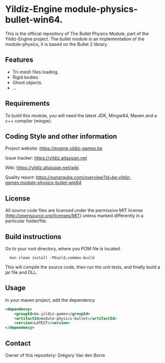 # Yildiz-Engine module-physics-bullet-win64.

This is the official repository of The Bullet Physics Module, part of the Yildiz-Engine project.
The bullet module is an implementation of the module-physics, it is based on the Bullet 2 library.

## Features

* Tri-mesh files loading.
* Rigid bodies.
* Ghost objects.
* ...

## Requirements

To build this module, you will need the latest JDK, Mingw64, Maven and a c++ compiler (mingw).

## Coding Style and other information

Project website:
https://engine.yildiz-games.be

Issue tracker:
https://yildiz.atlassian.net

Wiki:
https://yildiz.atlassian.net/wiki

Quality report:
https://sonarqube.com/overview?id=be.yildiz-games:module-physics-bullet-win64

## License

All source code files are licensed under the permissive MIT license
(http://opensource.org/licenses/MIT) unless marked differently in a particular folder/file.

## Build instructions

Go to your root directory, where you POM file is located.

      mvn clean install -Pbuild,common-build

This will compile the source code, then run the unit tests, and finally build a jar file and DLL.

## Usage

In your maven project, add the dependency

```xml
<dependency>
    <groupId>be.yildiz-games</groupId>
    <artifactId>module-physics-bullet</artifactId>
    <version>LATEST</version>
</dependency>
```

## Contact
Owner of this repository: Grégory Van den Borre